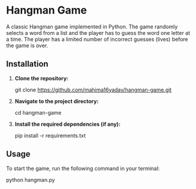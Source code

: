 # Hangman Game

A classic Hangman game implemented in Python. The game randomly selects a word from a list and the player has to guess the word one letter at a time. The player has a limited number of incorrect guesses (lives) before the game is over.

## Installation

1. **Clone the repository:**

    git clone https://github.com/mahima16yadav/hangman-game.git

2. **Navigate to the project directory:**

    cd hangman-game

3. **Install the required dependencies (if any):**
 
    pip install -r requirements.txt

## Usage

To start the game, run the following command in your terminal:

python hangman.py
